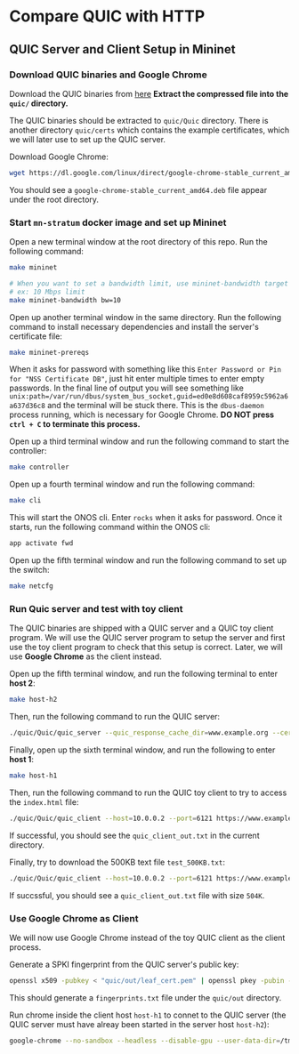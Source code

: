 # Compare QUIC with HTTP

## QUIC Server and Client Setup in Mininet

### Download QUIC binaries and Google Chrome

Download the QUIC binaries from [here](https://drive.google.com/file/d/1aLskldTWSjkwHhLZJ-VHQ5FJjE0ZtQO2/view?usp=share_link) **Extract the compressed file into the `quic/` directory.** 

The QUIC binaries should be extracted to `quic/Quic` directory. There is another directory `quic/certs` which contains the example certificates, which we will later use to set up the QUIC server.

Download Google Chrome:

```bash
wget https://dl.google.com/linux/direct/google-chrome-stable_current_amd64.deb
```

You should see a `google-chrome-stable_current_amd64.deb` file appear under the root directory.

### Start `mn-stratum` docker image and set up Mininet

Open a new terminal window at the root directory of this repo. Run the following command:

```bash
make mininet

# When you want to set a bandwidth limit, use mininet-bandwidth target instead.
# ex: 10 Mbps limit
make mininet-bandwidth bw=10
```

Open up another terminal window in the same directory. Run the following command to install necessary dependencies and install the server's certificate file:

```bash
make mininet-prereqs
```

When it asks for password with something like this `Enter Password or Pin for "NSS Certificate DB"`, just hit enter multiple times to enter empty passwords. In the final line of output you will see something like `unix:path=/var/run/dbus/system_bus_socket,guid=ed0e8d608caf8959c5962a6a637d36c8` and the terminal will be stuck there. This is the `dbus-daemon` process running, which is necessary for Google Chrome. **DO NOT press `ctrl + C` to terminate this process.** 

Open up a third terminal window and run the following command to start the controller:

```bash
make controller
```

Open up a fourth terminal window and run the following command:

```bash
make cli
```

This will start the ONOS cli. Enter `rocks` when it asks for password. Once it starts, run the following command within the ONOS cli:

```bash
app activate fwd
```

Open up the fifth terminal window and run the following command to set up the switch:

```bash
make netcfg
```

### Run Quic server and test with toy client

The QUIC binaries are shipped with a QUIC server and a QUIC toy client program. We will use the QUIC server program to setup the server and first use the toy client program to check that this setup is correct. Later, we will use **Google Chrome** as the client instead.

Open up the fifth terminal window, and run the following terminal to enter **host 2**:

```bash
make host-h2
```

Then, run the following command to run the QUIC server:

```bash
./quic/Quic/quic_server --quic_response_cache_dir=www.example.org --certificate_file=quic/out/leaf_cert.pem --key_file=quic/out/leaf_cert.pkcs8
```

Finally, open up the sixth terminal window, and run the following to enter **host 1**:

```bash
make host-h1
```

Then, run the following command to run the QUIC toy client to try to access the `index.html` file:

```bash
./quic/Quic/quic_client --host=10.0.0.2 --port=6121 https://www.example.org/ --disable_certificate_verification > quic_client_out.txt
```

If successful, you should see the `quic_client_out.txt` in the current directory.

Finally, try to download the 500KB text file `test_500KB.txt`:

```bash
./quic/Quic/quic_client --host=10.0.0.2 --port=6121 https://www.example.org/test.txt --disable_certificate_verification > quic_client_out.txt
```

If succssful, you should see a `quic_client_out.txt` file with size `504K`.  

<!-- ### Run multiple QUIC client processes parallelly

I made a simple bash script that initiate a given number of QUIC client processes parallelly in the backgroud. Simply run the following command in the client host terminal window:

```bash
bash ./batch_clients.sh <number of TOY QUIC clients> <number of WGET HTTP clients>
```
where `<number of TOY QUIC clients>` and `<number of WGET HTTP clients>` is an integer indicating the number of processes you want to initiate for the toy quic client (NOT the Chrome client) and the WGET HTTP client (provided a HTTP server has been started), respectively. -->

### Use Google Chrome as Client

We will now use Google Chrome instead of the toy QUIC client as the client process. 

Generate a SPKI fingerprint from the QUIC server's public key:

```bash
openssl x509 -pubkey < "quic/out/leaf_cert.pem" | openssl pkey -pubin -outform der | openssl dgst -sha256 -binary | base64 > "quic/out/fingerprints.txt"
```
This should generate a `fingerprints.txt` file under the `quic/out` directory.

Run chrome inside the client host `host-h1` to connet to the QUIC server (the QUIC server must have alreay been started in the server host `host-h2`):

```bash
google-chrome --no-sandbox --headless --disable-gpu --user-data-dir=/tmp/chrome-profile --no-proxy-server --enable-quic --origin-to-force-quic-on=www.example.org:443 --host-resolver-rules='MAP www.example.org:443 10.0.0.2:6121' --ignore-certificate-errors-spki-list=$(cat quic/out/fingerprints.txt) https://www.example.org/test.txt
```

